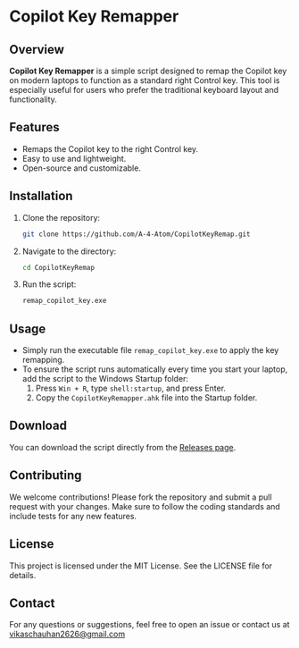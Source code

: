 # Copilot Key Remapper

## Overview
**Copilot Key Remapper** is a simple script designed to remap the Copilot key on modern laptops to function as a standard right Control key. This tool is especially useful for users who prefer the traditional keyboard layout and functionality.

## Features
- Remaps the Copilot key to the right Control key.
- Easy to use and lightweight.
- Open-source and customizable.

## Installation
1. Clone the repository:
    ```bash
    git clone https://github.com/A-4-Atom/CopilotKeyRemap.git
    ```
2. Navigate to the directory:
    ```bash
    cd CopilotKeyRemap
    ```
3. Run the script:
    ```bash
    remap_copilot_key.exe
    ```

## Usage
- Simply run the executable file `remap_copilot_key.exe` to apply the key remapping.
- To ensure the script runs automatically every time you start your laptop, add the script to the Windows Startup folder:
  1. Press `Win + R`, type `shell:startup`, and press Enter.
  2. Copy the `CopilotKeyRemapper.ahk` file into the Startup folder.

## Download
You can download the script directly from the [Releases page](https://github.com/A-4-Atom/CopilotKeyRemap/releases/tag/v1.0.0).

## Contributing
We welcome contributions! Please fork the repository and submit a pull request with your changes. Make sure to follow the coding standards and include tests for any new features.

## License
This project is licensed under the MIT License. See the LICENSE file for details.

## Contact
For any questions or suggestions, feel free to open an issue or contact us at vikaschauhan2626@gmail.com
